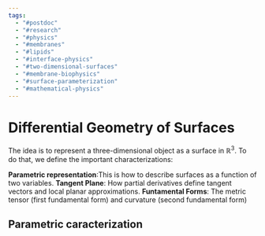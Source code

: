 ```yaml
---
tags:
  - "#postdoc"
  - "#research"
  - "#physics"
  - "#membranes"
  - "#lipids"
  - "#interface-physics"
  - "#two-dimensional-surfaces"
  - "#membrane-biophysics"
  - "#surface-parameterization"
  - "#mathematical-physics"
---
```

# Differential Geometry of Surfaces

The idea is to represent a three-dimensional object as a surface in $\mathbb{R}^3$. To do that, we define the important characterizations:

**Parametric representation**:This is how to describe surfaces as a function of two variables. 
**Tangent Plane**: How partial derivatives define tangent vectors and local planar approximations. 
**Funtamental Forms**: The metric tensor (first fundamental form) and curvature (second fundamental form)

## Parametric caracterization

